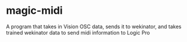 # magic-midi
A program that takes in Vision OSC data, sends it to wekinator, and takes trained wekinator data to send midi information to Logic Pro

